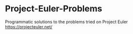# Project-Euler-Problems
Programmatic solutions to the problems tried on Project Euler https://projecteuler.net/
